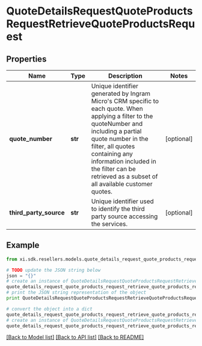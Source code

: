 # QuoteDetailsRequestQuoteProductsRequestRetrieveQuoteProductsRequest


## Properties

Name | Type | Description | Notes
------------ | ------------- | ------------- | -------------
**quote_number** | **str** | Unique identifier generated by Ingram Micro&#39;s CRM specific to each quote. When applying a filter to the quoteNumber and including a partial quote number in the filter, all quotes containing any information included in the filter can be retrieved as a subset of all available customer quotes. | [optional] 
**third_party_source** | **str** | Unique identifier used to identify the third party source accessing the services. | [optional] 

## Example

```python
from xi.sdk.resellers.models.quote_details_request_quote_products_request_retrieve_quote_products_request import QuoteDetailsRequestQuoteProductsRequestRetrieveQuoteProductsRequest

# TODO update the JSON string below
json = "{}"
# create an instance of QuoteDetailsRequestQuoteProductsRequestRetrieveQuoteProductsRequest from a JSON string
quote_details_request_quote_products_request_retrieve_quote_products_request_instance = QuoteDetailsRequestQuoteProductsRequestRetrieveQuoteProductsRequest.from_json(json)
# print the JSON string representation of the object
print QuoteDetailsRequestQuoteProductsRequestRetrieveQuoteProductsRequest.to_json()

# convert the object into a dict
quote_details_request_quote_products_request_retrieve_quote_products_request_dict = quote_details_request_quote_products_request_retrieve_quote_products_request_instance.to_dict()
# create an instance of QuoteDetailsRequestQuoteProductsRequestRetrieveQuoteProductsRequest from a dict
quote_details_request_quote_products_request_retrieve_quote_products_request_form_dict = quote_details_request_quote_products_request_retrieve_quote_products_request.from_dict(quote_details_request_quote_products_request_retrieve_quote_products_request_dict)
```
[[Back to Model list]](../README.md#documentation-for-models) [[Back to API list]](../README.md#documentation-for-api-endpoints) [[Back to README]](../README.md)


